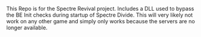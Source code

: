 This Repo is for the Spectre Revival project. Includes a DLL used to bypass the BE Init checks during startup of Spectre Divide. This will very likely not work on any other game and simply only works because the servers are no longer available.
